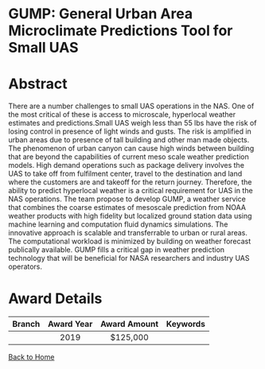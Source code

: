 
GUMP: General Urban Area Microclimate Predictions Tool for Small UAS
====================================================================

# Abstract


There are a number challenges to small UAS operations in the NAS. One of the most critical of these is access to microscale, hyperlocal weather estimates and predictions.Small UAS weigh less than 55 lbs have the risk of losing control in presence of light winds and gusts. The risk is amplified in urban areas due to presence of tall building and other man made objects. The phenomenon of urban canyon can cause high winds between building that are beyond the capabilities of current meso scale weather prediction models. High demand operations such as package delivery involves the UAS to take off from fulfilment center, travel to the destination and land where the customers are and takeoff for the return journey. Therefore, the ability to predict hyperlocal weather is a critical requirement for UAS in the NAS operations. The team propose to develop GUMP, a weather service that combines the coarse estimates of mesoscale prediction from NOAA weather products with high fidelity but localized ground station data using machine learning and computation fluid dynamics simulations. The innovative approach is scalable and transferrable to urban or rural areas. The computational workload is minimized by building on weather forecast publically available. GUMP fills a critical gap in weather prediction technology that will be beneficial for NASA researchers and industry UAS operators.  

# Award Details

|Branch|Award Year|Award Amount|Keywords|
| :---: | :---: | :---: | :---: |
||2019|$125,000||
  
  


[Back to Home](https://github.com/chrischow/dod_sbir_awards/Reports/JT/#528)